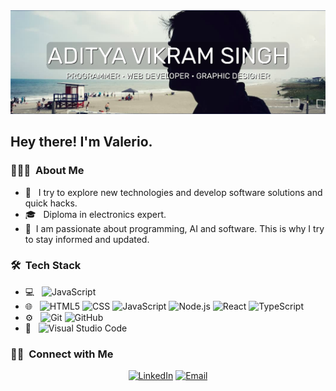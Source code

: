 <img src="https://raw.githubusercontent.com/AVS1508/AVS1508/master/assets/Aditya%20Vikram%20Singh%20Banner.png">

<h2> Hey there! I'm Valerio.</h2>

<h3> 👨🏻‍💻 &nbsp;About Me </h3>

- 🤔 &nbsp; I try to explore new technologies and develop software solutions and quick hacks.
- 🎓 &nbsp; Diploma in electronics expert.
- 🌱 &nbsp;I am passionate about programming, AI and software. This is why I try to stay informed and updated.

<h3> 🛠 &nbsp;Tech Stack</h3>

- 💻 &nbsp;
  ![JavaScript](https://img.shields.io/badge/-Java-333333?style=flat&logo=Java&logoColor=007396)
- 🌐 &nbsp;
  ![HTML5](https://img.shields.io/badge/-HTML5-333333?style=flat&logo=HTML5)
  ![CSS](https://img.shields.io/badge/-CSS-333333?style=flat&logo=CSS3&logoColor=1572B6)
  ![JavaScript](https://img.shields.io/badge/-JavaScript-333333?style=flat&logo=javascript)
  ![Node.js](https://img.shields.io/badge/-Node.js-333333?style=flat&logo=node.js)
  ![React](https://img.shields.io/badge/-React-333333?style=flat&logo=react)
  ![TypeScript](https://img.shields.io/badge/-React-333333?style=flat&logo=typescript)
- ⚙️ &nbsp;
  ![Git](https://img.shields.io/badge/-Git-333333?style=flat&logo=git)
  ![GitHub](https://img.shields.io/badge/-GitHub-333333?style=flat&logo=github)
- 🔧 &nbsp;
  ![Visual Studio Code](https://img.shields.io/badge/-Visual%20Studio%20Code-333333?style=flat&logo=visual-studio-code&logoColor=007ACC)
  
<h3> 🤝🏻 &nbsp;Connect with Me </h3>

<p align="center">
<a href="https://www.linkedin.com/public-profile/settings?trk=d_flagship3_profile_self_view_public_profile"><img alt="LinkedIn" src="https://img.shields.io/badge/LinkedIn-Valerio%20Olivieri-blue?style=flat-square&logo=linkedin"></a>
<a href="mailto:valerioolivieri17@gmail.com"><img alt="Email" src="https://img.shields.io/badge/Email-valerioolivieri17@gmail.com-blue?style=flat-square&logo=gmail"></a>
</p>
